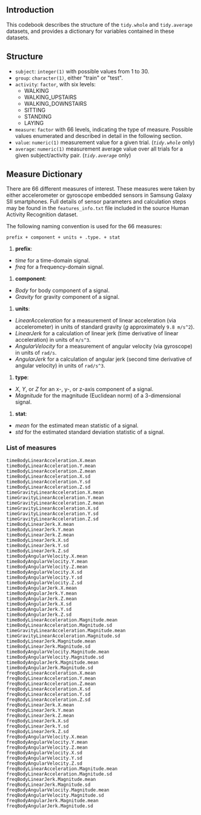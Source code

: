 ## Introduction
This codebook describes the structure of the `tidy.whole` and `tidy.average` datasets, and provides a dictionary for variables contained in these datasets.

## Structure

- `subject`:  `integer(1)` with possible values from 1 to 30.
- `group`: `character(1)`, either "train" or "test".
- `activity`: `factor`, with six levels:
  - WALKING
  - WALKING\_UPSTAIRS
  - WALKING\_DOWNSTAIRS
  - SITTING
  - STANDING
  - LAYING
- `measure`: `factor` with 66 levels, indicating the type of measure. Possible values enumerated and described in detail in the following section.
- `value`: `numeric(1)` measurement value for a given trial. (*`tidy.whole`* only) 
- `average`: `numeric(1)` measurement average value over all trials for a given subject/activity pair. (*`tidy.average`* only)

## Measure Dictionary

There are 66 different measures of interest. These measures were taken by either accelerometer or gyroscope embedded sensors in Samsung Galaxy SII smartphones. Full details of sensor parameters and calculation steps may be found in the `features_info.txt` file included in the source Human Activity Recognition dataset.

The following naming convention is used for the 66 measures:

    prefix + component + units + .type. + stat

1. **prefix**: 
  - *time* for a time-domain signal.
  - *freq* for a frequency-domain signal.
1. **component**:
  - *Body* for body component of a signal.
  - *Gravity* for gravity component of a signal.
1. **units**:
  - *LinearAcceleration* for a measurement of linear acceleration (via accelerometer) in units of standard gravity (*g* approximately `9.8 m/s^2`).
  - *LinearJerk* for a calculation of linear jerk (time derivative of linear acceleration) in units of `m/s^3`.
  - *AngularVelocity* for a measurement of angular velocity (via gyroscope) in units of `rad/s`.
  - *AngularJerk* for a calculation of angular jerk (second time derivative of angular velocity) in units of `rad/s^3`.
1. **type**:
  - *X*, *Y*, or *Z* for an x-, y-, or z-axis component of a signal.
  - *Magnitude* for the magnitude (Euclidean norm) of a 3-dimensional signal.
1. **stat**:
  - *mean* for the estimated mean statistic of a signal.
  - *std* for the estimated standard deviation statistic of a signal.

### List of measures

    timeBodyLinearAcceleration.X.mean
    timeBodyLinearAcceleration.Y.mean
    timeBodyLinearAcceleration.Z.mean
    timeBodyLinearAcceleration.X.sd
    timeBodyLinearAcceleration.Y.sd
    timeBodyLinearAcceleration.Z.sd
    timeGravityLinearAcceleration.X.mean
    timeGravityLinearAcceleration.Y.mean
    timeGravityLinearAcceleration.Z.mean
    timeGravityLinearAcceleration.X.sd
    timeGravityLinearAcceleration.Y.sd
    timeGravityLinearAcceleration.Z.sd
    timeBodyLinearJerk.X.mean
    timeBodyLinearJerk.Y.mean
    timeBodyLinearJerk.Z.mean
    timeBodyLinearJerk.X.sd
    timeBodyLinearJerk.Y.sd
    timeBodyLinearJerk.Z.sd
    timeBodyAngularVelocity.X.mean
    timeBodyAngularVelocity.Y.mean
    timeBodyAngularVelocity.Z.mean
    timeBodyAngularVelocity.X.sd
    timeBodyAngularVelocity.Y.sd
    timeBodyAngularVelocity.Z.sd
    timeBodyAngularJerk.X.mean
    timeBodyAngularJerk.Y.mean
    timeBodyAngularJerk.Z.mean
    timeBodyAngularJerk.X.sd
    timeBodyAngularJerk.Y.sd
    timeBodyAngularJerk.Z.sd
    timeBodyLinearAcceleration.Magnitude.mean
    timeBodyLinearAcceleration.Magnitude.sd
    timeGravityLinearAcceleration.Magnitude.mean
    timeGravityLinearAcceleration.Magnitude.sd
    timeBodyLinearJerk.Magnitude.mean
    timeBodyLinearJerk.Magnitude.sd
    timeBodyAngularVelocity.Magnitude.mean
    timeBodyAngularVelocity.Magnitude.sd
    timeBodyAngularJerk.Magnitude.mean
    timeBodyAngularJerk.Magnitude.sd
    freqBodyLinearAcceleration.X.mean
    freqBodyLinearAcceleration.Y.mean
    freqBodyLinearAcceleration.Z.mean
    freqBodyLinearAcceleration.X.sd
    freqBodyLinearAcceleration.Y.sd
    freqBodyLinearAcceleration.Z.sd
    freqBodyLinearJerk.X.mean
    freqBodyLinearJerk.Y.mean
    freqBodyLinearJerk.Z.mean
    freqBodyLinearJerk.X.sd
    freqBodyLinearJerk.Y.sd
    freqBodyLinearJerk.Z.sd
    freqBodyAngularVelocity.X.mean
    freqBodyAngularVelocity.Y.mean
    freqBodyAngularVelocity.Z.mean
    freqBodyAngularVelocity.X.sd
    freqBodyAngularVelocity.Y.sd
    freqBodyAngularVelocity.Z.sd
    freqBodyLinearAcceleration.Magnitude.mean
    freqBodyLinearAcceleration.Magnitude.sd
    freqBodyLinearJerk.Magnitude.mean
    freqBodyLinearJerk.Magnitude.sd
    freqBodyAngularVelocity.Magnitude.mean
    freqBodyAngularVelocity.Magnitude.sd
    freqBodyAngularJerk.Magnitude.mean
    freqBodyAngularJerk.Magnitude.sd
